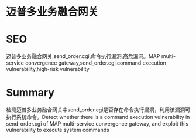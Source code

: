 # 迈普多业务融合网关
# SEO
迈普多业务融合网关,send_order.cgi,命令执行漏洞,高危漏洞。MAP multi-service convergence gateway,send_order.cgi,command execution vulnerability,high-risk vulnerability
# Summary
检测迈普多业务融合网关中send_order.cgi是否存在命令执行漏洞，利用该漏洞可执行系统命令。Detect whether there is a command execution vulnerability in send_order.cgi of MAP multi-service convergence gateway, and exploit this vulnerability to execute system commands

